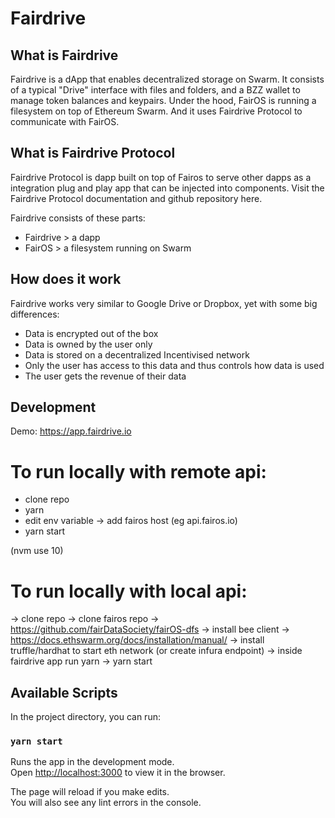 # Fairdrive

## What is Fairdrive

Fairdrive is a dApp that enables decentralized storage on Swarm. It consists of a typical "Drive" interface with files and folders, and a BZZ wallet to manage token balances and keypairs. Under the hood, FairOS is running a filesystem on top of Ethereum Swarm. And it uses Fairdrive Protocol to communicate with FairOS.

## What is Fairdrive Protocol

Fairdrive Protocol is dapp built on top of Fairos to serve other dapps as a integration plug and play app that can be injected into components. Visit the Fairdrive Protocol documentation and github repository here.

Fairdrive consists of these parts:

- Fairdrive > a dapp
- FairOS > a filesystem running on Swarm

## How does it work

Fairdrive works very similar to Google Drive or Dropbox, yet with some big differences:

- Data is encrypted out of the box
- Data is owned by the user only
- Data is stored on a decentralized Incentivised network
- Only the user has access to this data and thus controls how data is used
- The user gets the revenue of their data

## Development

Demo: https://app.fairdrive.io

# To run locally with remote api:

- clone repo
- yarn
- edit env variable -> add fairos host (eg api.fairos.io)
- yarn start

(nvm use 10)

# To run locally with local api:

-> clone repo
-> clone fairos repo -> https://github.com/fairDataSociety/fairOS-dfs
-> install bee client -> https://docs.ethswarm.org/docs/installation/manual/
-> install truffle/hardhat to start eth network (or create infura endpoint)
-> inside fairdrive app run yarn
-> yarn start

## Available Scripts

In the project directory, you can run:

### `yarn start`

Runs the app in the development mode.<br>
Open [http://localhost:3000](http://localhost:3000) to view it in the browser.

The page will reload if you make edits.<br>
You will also see any lint errors in the console.
